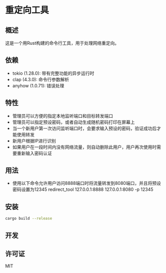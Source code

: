 # 重定向工具

## 概述
这是一个用Rust构建的命令行工具，用于处理网络重定向。

## 依赖
- tokio (1.28.0): 带有完整功能的异步运行时
- clap (4.3.0): 命令行参数解析
- anyhow (1.0.71): 错误处理

## 特性
- 管理员可以方便的指定本地监听端口和目标转发端口
- 管理员可以指定预设密码，或者自动生成随机密码打印在屏幕上
- 当一个新用户第一次访问监听端口时，会要求输入预设的密码，验证成功后才能使用转发
- 新用户根据IP进行识别
- 如果用户在一段时间内没有网络流量，则自动删除此用户，用户再次使用时需要重新输入密码认证

## 用法
- 使用以下命令允许用户访问8888端口时将流量转发到8080端口，并且将预设密码设置为12345
redirect_tool 127.0.0.1:8888 127.0.0.1:8080 -p 12345

## 安装
```bash
cargo build --release
```

## 开发


## 许可证
MIT
